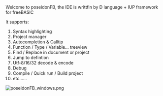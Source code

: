 Welcome to poseidonFB, the IDE is writtfln by D language + IUP framework for freeBASIC

It supports:
1. Syntax highlighting
2. Project manager
3. Autocompletion & Calltip
4. Function / Type / Variable... treeview
5. Find / Replace in document or project
6. Jump to defintion
7. Utf-8/16/32 decode & encode
8. Debug
9. Compile / Quick run / Build project
10. etc......

![poseidonFB_windows.png](https://bitbucket.org/repo/j5rjj4/images/218696064-poseidonFB_windows.png)
